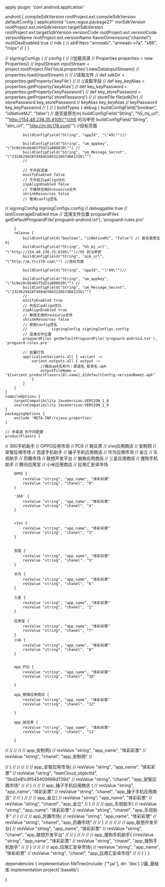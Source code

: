 apply plugin: 'com.android.application'

android {
    compileSdkVersion rootProject.ext.compileSdkVersion
    defaultConfig {
        applicationId "com.regus.package27"
        minSdkVersion rootProject.ext.minSdkVersion
        targetSdkVersion rootProject.ext.targetSdkVersion
        versionCode rootProject.ext.versionCode
        versionName rootProject.ext.versionName
        flavorDimensions("channel")
        multiDexEnabled true
//        ndk {
//            abiFilters "armeabi", "armeabi-v7a", "x86", "mips"
//        }
    }

//    signingConfigs {
//        config {
//            //加载资源
//            Properties properties = new Properties()
//            InputStream inputStream = project.rootProject.file('local.properties').newDataInputStream()
//            properties.load(inputStream)
//
//            //读取文件
//            def sdkDir = properties.getProperty('keyFile')
//
//            //读取字段
//            def key_keyAlias = properties.getProperty('keyAlias')
//            def key_keyPassword = properties.getProperty('keyPassword')
//            def key_storePassword = properties.getProperty('storePassword')
//
//            storeFile file(sdkDir)
//            storePassword key_storePassword
//            keyAlias key_keyAlias
//            keyPassword key_keyPassword
//        }
//    }
    buildTypes {
        debug {
            buildConfigField("boolean", "isNativeMJ", "false") // 是否是原生mj
            buildConfigField("String", "h5_mj_url", "\"http://154.48.238.35:8105\"")//h5 的马甲壳
            buildConfigField("String", "aim_url", "\"http://m.ttc178.com\"") //目标页面

            buildConfigField("String", "appId", "\"49\"")//

            buildConfigField("String", "um_appkey", "\"5c0e10cbb465f5d21a000030\"") //
            buildConfigField("String", "um_Message_Secret", "\"2324629428f448de5043226b7db6133b\"")
            //

            // 不开启混淆
            minifyEnabled false
            // 不开启ZipAlign优化
            zipAlignEnabled false
            // 不移除无用的resource文件
            shrinkResources false
            // 使用config签名
//            signingConfig signingConfigs.config
//            debuggable true
//            testCoverageEnabled true
            // 混淆文件位置
            proguardFiles getDefaultProguardFile('proguard-android.txt'), 'proguard-rules.pro'

        }
        release {
            buildConfigField("boolean", "isNativeMJ", "false") // 是否是原生mj
            buildConfigField("String", "h5_mj_url", "\"http://154.48.238.35:8105\"")//h5 的马甲壳
            buildConfigField("String", "aim_url", "\"http://m.ttc178.com\"") //目标页面

            buildConfigField("String", "appId", "\"49\"")//

            buildConfigField("String", "um_appkey", "\"5c0e10cbb465f5d21a000030\"") //
            buildConfigField("String", "um_Message_Secret", "\"2324629428f448de5043226b7db6133b\"")
            //
            minifyEnabled true
            // 开启ZipAlign优化
            zipAlignEnabled true
            // 移除无用的resource文件
            shrinkResources false
            // 使用config签名
            //           signingConfig signingConfigs.config
            // 混淆文件位置
            proguardFiles getDefaultProguardFile('proguard-android.txt'), 'proguard-rules.pro'

            // 批量打包
            applicationVariants.all { variant ->
                variant.outputs.all { output ->
                    //输出apk名称为：渠道名_版本名.apk
                    outputFileName = "${variant.productFlavors[0].name}_${defaultConfig.versionName}.apk"
                }
            }
        }
    }
    compileOptions {
        targetCompatibility JavaVersion.VERSION_1_8
        sourceCompatibility JavaVersion.VERSION_1_8
    }
    packagingOptions {
        exclude 'META-INF/rxjava.properties'
    }

    // 多渠道 的不同配置
    productFlavors {

//        360手机助手
//        OPPO应用市场
//        PC6
//        豌豆荚
//        vivo应用商店
//        安粉网
//        安智应用市场
//        百度手机助手
//        锤子手机应用商店
//        华为应用市场
//        金立
//        乐视助手
//        厉趣市场
//        联想开发平台
//        魅族应用商店
//        三星应用商店
//        搜狗手机助手
//        腾讯应用宝
//        小米应用商店
//        应用汇安卓市场


        OPPO {
            resValue "string", "app_name", "体彩彩票"
            resValue "string", "chanel", "9"
        }

        '360' {
            resValue "string", "app_name", "体彩彩票"
            resValue "string", "chanel", "4"
        }


        vivo {
            resValue "string", "app_name", "体彩彩票"
            resValue "string", "chanel", "3"
        }


        百度 {
            resValue "string", "app_name", "体彩彩票"
            resValue "string", "chanel", "5"
        }

        华为 {
            resValue "string", "app_name", "体彩彩票"
            resValue "string", "chanel", "6"
        }

        三星 {
            resValue "string", "app_name", "体彩彩票"
            resValue "string", "chanel", "2"
        }

        应用宝 {
            resValue "string", "app_name", "体彩彩票"
            resValue "string", "chanel", "7"
        }
        小米 {
            resValue "string", "app_name", "体彩彩票"
            resValue "string", "chanel", "8"
        }


        app_PC6 {
            resValue "string", "app_name", "体彩彩票"
            resValue "string", "chanel", "10"

        }

        app_魅族应用商店 {
            resValue "string", "app_name", "体彩彩票"
            resValue "string", "chanel", "12"

        }

        app_豌豆荚 {
            resValue "string", "app_name", "体彩彩票"
            resValue "string", "chanel", "11"

        }

//
//
//
//
//        app_安粉网{
//        resValue "string", "app_name", "体彩彩票"
//            resValue "string", "chanel", "app_安粉网"
//

//        }
//
//
//
//
//        app_安智应用市场{
//        resValue "string", "app_name", "体彩彩票"
//        resValue "string", "leanCloud_objectId", "5bd2e81c9f545400668d739d"
//            resValue "string", "chanel", "app_安智应用市场"
//
//        }
//
//
//        app_锤子手机应用商店 {
//        resValue "string", "app_name", "体彩彩票"
//            resValue "string", "chanel", "app_锤子手机应用商店"
//
//        }
//
//
//        app_金立{
//        resValue "string", "app_name", "体彩彩票"
//            resValue "string", "chanel", "app_金立"
//        }
//
//
//        app_乐视助手{
//        resValue "string", "app_name", "体彩彩票"
//            resValue "string", "chanel", "app_乐视助手"
//        }
//
//
//        app_厉趣市场{
//        resValue "string", "app_name", "体彩彩票"
//            resValue "string", "chanel", "app_厉趣市场"
//
//        }
//
//
//
//
//        app_联想开发平台{
//        resValue "string", "app_name", "体彩彩票"
//            resValue "string", "chanel", "app_联想开发平台"
//
//        }
//
//
//
//        app_搜狗手机助手{
        //resValue "string", "app_name", "体彩彩票"
//            resValue "string", "chanel", "app_搜狗手机助手"
//
//        }
//
//
//
//        app_应用汇安卓市场{
//        resValue "string", "app_name", "体彩彩票"
//            resValue "string", "chanel", "app_应用汇安卓市场"
//
//        }
    }
}

dependencies {
    implementation fileTree(include: ['*.jar'], dir: 'libs')
    //最_基础库
    implementation project(':baselib')

}
